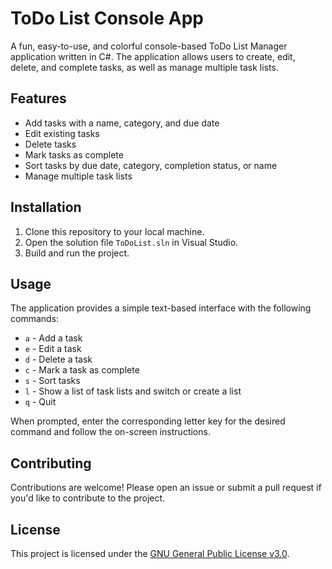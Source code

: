 # ToDo List Console App

A fun, easy-to-use, and colorful console-based ToDo List Manager application written in C#. The application allows users to create, edit, delete, and complete tasks, as well as manage multiple task lists.

## Features

- Add tasks with a name, category, and due date
- Edit existing tasks
- Delete tasks
- Mark tasks as complete
- Sort tasks by due date, category, completion status, or name
- Manage multiple task lists

## Installation

1. Clone this repository to your local machine.
2. Open the solution file `ToDoList.sln` in Visual Studio.
3. Build and run the project.

## Usage

The application provides a simple text-based interface with the following commands:

- `a` - Add a task
- `e` - Edit a task
- `d` - Delete a task
- `c` - Mark a task as complete
- `s` - Sort tasks
- `l` - Show a list of task lists and switch or create a list
- `q` - Quit

When prompted, enter the corresponding letter key for the desired command and follow the on-screen instructions.

## Contributing

Contributions are welcome! Please open an issue or submit a pull request if you'd like to contribute to the project.

## License

This project is licensed under the [GNU General Public License v3.0](https://www.gnu.org/licenses/gpl-3.0.en.html).
